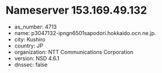 # Nameserver 153.169.49.132

* as_number: 4713
* name: p3047132-ipngn6501sapodori.hokkaido.ocn.ne.jp.
* city: Kushiro
* country: JP
* organization: NTT Communications Corporation
* version: NSD 4.6.1
* dnssec: false
